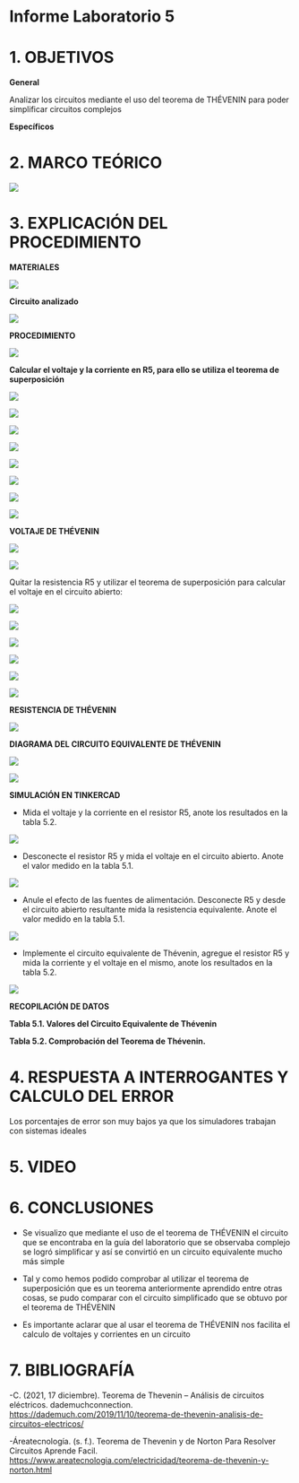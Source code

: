 # Informe Laboratorio 5

# 1. OBJETIVOS

**General**

Analizar los circuitos mediante el uso del teorema de THÉVENIN  para poder simplificar circuitos complejos 



**Específicos**



# 2. MARCO TEÓRICO

![](https://github.com/bavargas5/Laboratorio5/blob/main/IMGBN/Diagrama%20en%20blanco%20(8).png)


# 3. EXPLICACIÓN DEL PROCEDIMIENTO

**MATERIALES**

![](https://github.com/bavargas5/Laboratorio5/blob/main/IMGBV/1.png)

**Circuito analizado**

![](https://github.com/bavargas5/Laboratorio5/blob/main/IMGBV/2.png)

**PROCEDIMIENTO**

![](https://github.com/bavargas5/Laboratorio5/blob/main/IMGBV/3.png)

**Calcular el voltaje y la corriente en R5, para ello se utiliza el teorema de superposición**

![](https://github.com/bavargas5/Laboratorio5/blob/main/IMGBV/4.png)

![](https://github.com/bavargas5/Laboratorio5/blob/main/IMGBV/5.png)

![](https://github.com/bavargas5/Laboratorio5/blob/main/IMGBV/6.png)

![](https://github.com/bavargas5/Laboratorio5/blob/main/IMGBV/7.png)

![](https://github.com/bavargas5/Laboratorio5/blob/main/IMGBV/8.png)

![](https://github.com/bavargas5/Laboratorio5/blob/main/IMGBV/9.png)

![](https://github.com/bavargas5/Laboratorio5/blob/main/IMGBV/10.png)

![](https://github.com/bavargas5/Laboratorio5/blob/main/IMGBV/11.png)

**VOLTAJE DE THÉVENIN**

![](https://github.com/bavargas5/Laboratorio5/blob/main/IMGBV/12.png)

![](https://github.com/bavargas5/Laboratorio5/blob/main/IMGBV/13.png)

Quitar la resistencia R5 y utilizar el teorema de superposición para calcular el voltaje en el circuito abierto:

![](https://github.com/bavargas5/Laboratorio5/blob/main/IMGBV/14.png)

![](https://github.com/bavargas5/Laboratorio5/blob/main/IMGBV/15.png)

![](https://github.com/bavargas5/Laboratorio5/blob/main/IMGBV/16.png)

![](https://github.com/bavargas5/Laboratorio5/blob/main/IMGBV/17.png)

![](https://github.com/bavargas5/Laboratorio5/blob/main/IMGBV/18.png)

![](https://github.com/bavargas5/Laboratorio5/blob/main/IMGBV/19.png)

**RESISTENCIA DE THÉVENIN** 

![](https://github.com/bavargas5/Laboratorio5/blob/main/IMGBV/20.png)

**DIAGRAMA DEL CIRCUITO EQUIVALENTE DE THÉVENIN**

![](https://github.com/bavargas5/Laboratorio5/blob/main/IMGBV/21.png)

![](https://github.com/bavargas5/Laboratorio5/blob/main/IMGBV/22.png)

**SIMULACIÓN EN TINKERCAD**

- Mida el voltaje y la corriente en el resistor R5, anote los resultados en la tabla 5.2.

![](https://github.com/bavargas5/Laboratorio5/blob/main/IMGBV/d1.png)

- Desconecte el resistor R5 y mida el voltaje en el circuito abierto. Anote el valor medido en la tabla 5.1.

![](https://github.com/bavargas5/Laboratorio5/blob/main/IMGBV/d2.png)

- Anule el efecto de las fuentes de alimentación. Desconecte R5 y desde el circuito abierto resultante mida la resistencia equivalente. Anote el valor medido en la tabla 5.1.

![](https://github.com/bavargas5/Laboratorio5/blob/main/IMGBV/d3.png)

- Implemente el circuito equivalente de Thévenin, agregue el resistor R5 y mida la corriente y el voltaje en el mismo, anote los resultados en la tabla 5.2.

![](https://github.com/bavargas5/Laboratorio5/blob/main/IMG%20TH/S_1.JPG)

**RECOPILACIÓN DE DATOS**

**Tabla 5.1. Valores del Circuito Equivalente de Thévenin**



**Tabla 5.2. Comprobación del Teorema de Thévenin.**



# 4. RESPUESTA A INTERROGANTES Y CALCULO DEL ERROR


Los porcentajes de error son muy bajos ya que los simuladores trabajan con sistemas ideales

# 5. VIDEO



# 6. CONCLUSIONES

- Se visualizo que mediante el uso de el teorema de  THÉVENIN el circuito que se encontraba en la guía del laboratorio que se observaba complejo se logró simplificar y así se convirtió en un circuito equivalente mucho más simple

- Tal y como hemos podido comprobar al utilizar el teorema de superposición que es un teorema anteriormente aprendido entre otras cosas, se pudo comparar con el circuito simplificado que se obtuvo por el teorema de THÉVENIN


- Es importante aclarar que  al usar el teorema de  THÉVENIN  nos facilita el calculo de voltajes y corrientes en un circuito

# 7. BIBLIOGRAFÍA

-C. (2021, 17 diciembre). Teorema de Thevenin – Análisis de circuitos eléctricos. dademuchconnection. https://dademuch.com/2019/11/10/teorema-de-thevenin-analisis-de-circuitos-electricos/

-Áreatecnología. (s. f.). Teorema de Thevenin y de Norton Para Resolver Circuitos Aprende Facil. https://www.areatecnologia.com/electricidad/teorema-de-thevenin-y-norton.html


